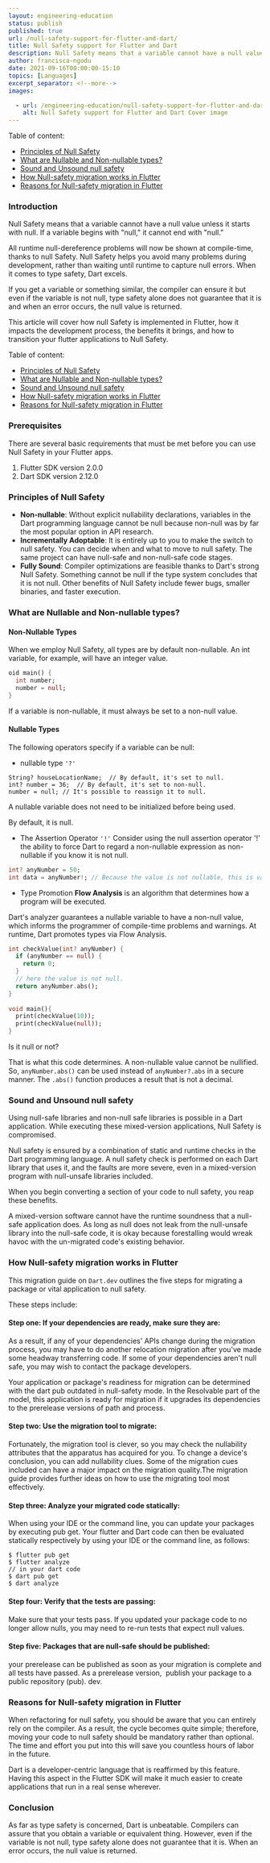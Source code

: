 ```yaml
---
layout: engineering-education
status: publish
published: true
url: /null-safety-support-for-flutter-and-dart/
title: Null Safety support for Flutter and Dart
description: Null Safety means that a variable cannot have a null value unless it starts with null. Null Safety helps you prevent a wide range of issues by catching null errors during development rather than at runtime. This article will cover all the null safety features and their benefits.
author: francisca-ngodu
date: 2021-09-16T00:00:00-15:10
topics: [Languages]
excerpt_separator: <!--more-->
images:

  - url: /engineering-education/null-safety-support-for-flutter-and-dart/hero.jpg
    alt: Null Safety support for Flutter and Dart Cover image
---
```

Table of content:
- [Principles of Null Safety](#principles-of-null-safety)
- [What are Nullable and Non-nullable types?](#what-are-nullable-and-non-nullable-types)
- [Sound and Unsound null safety](#sound-and-unsound-null-safety)
- [How Null-safety migration works in Flutter](#how-null-safety-migration-works-in-flutter)
- [Reasons for Null-safety migration in Flutter](#reasons-for-null-safety-migration-in-flutter)

### Introduction
Null Safety means that a variable cannot have a null value unless it starts with null. If a variable begins with "null," it cannot end with "null." 

All runtime null-dereference problems will now be shown at compile-time, thanks to null Safety. Null Safety helps you avoid many problems during development, rather than waiting until runtime to capture null errors. When it comes to type safety, Dart excels.

If you get a variable or something similar, the compiler can ensure it but even if the variable is not null, type safety alone does not guarantee that it is and when an error occurs, the null value is returned. 

This article will cover how null Safety is implemented in Flutter, how it impacts the development process, the benefits it brings, and how to transition your flutter applications to Null Safety.

Table of content:
- [Principles of Null Safety](#principles-of-null-safety)
- [What are Nullable and Non-nullable types?](#what-are-nullable-and-non-nullable-types)
- [Sound and Unsound null safety](#sound-and-unsound-null-safety)
- [How Null-safety migration works in Flutter](#how-null-safety-migration-works-in-flutter)
- [Reasons for Null-safety migration in Flutter](#reasons-for-null-safety-migration-in-flutter)

### Prerequisites
There are several basic requirements that must be met before you can use Null Safety in your Flutter apps.
1. Flutter SDK version 2.0.0
2. Dart SDK version 2.12.0
### Principles of Null Safety
- **Non-nullable**: Without explicit nullability declarations, variables in the Dart programming language cannot be null because non-null was by far the most popular option in API research.
- **Incrementally Adoptable**: It is entirely up to you to make the switch to null safety. You can decide when and what to move to null safety. The same project can have null-safe and non-null-safe code stages.
- **Fully Sound**: Compiler optimizations are feasible thanks to Dart's strong Null Safety. Something cannot be null if the type system concludes that it is not null. Other benefits of Null Safety include fewer bugs, smaller binaries, and faster execution.

### What are Nullable and Non-nullable types?
#### Non-Nullable Types
When we employ Null Safety, all types are by default non-nullable. An int variable, for example, will have an integer value.

```Dart
oid main() {
  int number;
  number = null; 
}
```

If a variable is non-nullable, it must always be set to a non-null value.
#### Nullable Types
The following operators specify if a variable can be null:

- nullable type `'?'` 
```
String? houseLocationName;  // By default, it's set to null.
int? number = 36;  // By default, it's set to non-null.
number = null; // It's possible to reassign it to null.
```
A nullable variable does not need to be initialized before being used. 

By default, it is null.

- The Assertion Operator `'!'`
Consider using the null assertion operator '!' the ability to force Dart to regard a non-nullable expression as non-nullable if you know it is not null.

```dart
int? anyNumber = 50;
int data = anyNumber!; // Because the value is not nullable, this is valid
```

- Type Promotion 
**Flow Analysis** is an algorithm that determines how a program will be executed.

Dart's analyzer guarantees a nullable variable to have a non-null value, which informs the programmer of compile-time problems and warnings. At runtime, Dart promotes types via Flow Analysis.

```dart
int checkValue(int? anyNumber) {
  if (anyNumber == null) {
    return 0;
  }
  // here the value is not null.
  return anyNumber.abs();
}
  
void main(){
  print(checkValue(10));
  print(checkValue(null));
}
```

Is it null or not?

That is what this code determines. A non-nullable value cannot be nullified. So, `anyNumber.abs()` can be used instead of `anyNumber?.abs` in a secure manner. The `.abs()` function produces a result that is not a decimal.

### Sound and Unsound null safety
Using null-safe libraries and non-null safe libraries is possible in a Dart application. While executing these mixed-version applications, Null Safety is compromised.

Null safety is ensured by a combination of static and runtime checks in the Dart programming language. A null safety check is performed on each Dart library that uses it, and the faults are more severe, even in a mixed-version program with null-unsafe libraries included. 

When you begin converting a section of your code to null safety, you reap these benefits.

A mixed-version software cannot have the runtime soundness that a null-safe application does. As long as null does not leak from the null-unsafe library into the null-safe code, it is okay because forestalling would wreak havoc with the un-migrated code's existing behavior.

### How Null-safety migration works in Flutter
This migration guide on `Dart.dev` outlines the five steps for migrating a package or vital application to null safety. 

These steps include:
#### Step one: If your dependencies are ready, make sure they are:

As a result, if any of your dependencies' APIs change during the migration process, you may have to do another relocation migration after you've made some headway transferring code. If some of your dependencies aren't null safe, you may wish to contact the package developers. 

Your application or package's readiness for migration can be determined with the dart pub outdated in null-safety mode. In the Resolvable part of the model, this application is ready for migration if it upgrades its dependencies to the prerelease versions of path and process.

#### Step two: Use the migration tool to migrate:

Fortunately, the migration tool is clever, so you may check the nullability attributes that the apparatus has acquired for you. To change a device's conclusion, you can add nullability clues. Some of the migration cues included can have a major impact on the migration quality.The migration guide provides further ideas on how to use the migrating tool most effectively.

#### Step three: Analyze your migrated code statically:

 When using your IDE or the command line, you can update your packages by executing pub get. Your flutter and Dart code can then be evaluated statically respectively by using your IDE or the command line, as follows:
 ```
$ flutter pub get
$ flutter analyze
// in your dart code
$ dart pub get
$ dart analyze
 ```
 #### Step four: Verify that the tests are passing:

 Make sure that your tests pass. If you updated your package code to no longer allow nulls, you may need to re-run tests that expect null values.

 #### Step five: Packages that are null-safe should be published:

 your prerelease can be published as soon as your migration is complete and all tests have passed. As a prerelease version,  publish your package to a public repository (pub). dev.
 
### Reasons for Null-safety migration in Flutter
When refactoring for null safety, you should be aware that you can entirely rely on the compiler. As a result, the cycle becomes quite simple; therefore, moving your code to null safety should be mandatory rather than optional. The time and effort you put into this will save you countless hours of labor in the future.

Dart is a developer-centric language that is reaffirmed by this feature. Having this aspect in the Flutter SDK will make it much easier to create applications that run in a real sense wherever.

### Conclusion
As far as type safety is concerned, Dart is unbeatable. Compilers can assure that you obtain a variable or equivalent thing. However, even if the variable is not null, type safety alone does not guarantee that it is. When an error occurs, the null value is returned.
